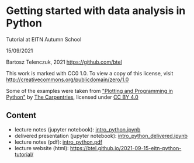 # Getting started with data analysis in Python

Tutorial at EITN Autumn School

15/09/2021

Bartosz Telenczuk, 2021
https://github.com/btel

This work is marked with CC0 1.0. To view a copy of this license, visit http://creativecommons.org/publicdomain/zero/1.0


Some of the examples were taken from ["Plotting and Programming in Python"](http://swcarpentry.github.io/python-novice-gapminder/index.html) by [The Carpentries](https://carpentries.org/), licensed under [CC BY 4.0](https://creativecommons.org/licenses/by/4.0/)

## Content

* lecture notes (jupyter notebook): [intro_python.ipynb](intro_python.ipynb)
* delivered presentation (jupyter notebook): [intro_python_delivered.ipynb](intro_python_delivered.ipynb)
* lecture notes (pdf): [intro_python.pdf](intro_python.pdf)
* lecture website (html): https://btel.github.io/2021-09-15-eitn-python-tutorial/
